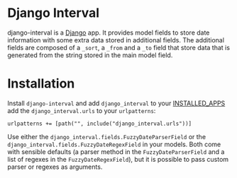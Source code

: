 # Django Interval

django-interval is a [Django](https://www.djangoproject.com/) app. It provides
model fields to store date information with some extra data stored in
additional fields. The additional fields are composed of a `_sort`, a `_from`
and a `_to` field that store data that is generated from the string stored in
the main model field.

# Installation

Install `django-interval` and add `django_interval` to your
[INSTALLED_APPS](https://docs.djangoproject.com/en/stable/ref/settings/#std-setting-INSTALLED_APPS)
add the `django_interval.urls` to your `urlpatterns`:
```
urlpatterns += [path("", include("django_interval.urls"))]
```

Use either the `django_interval.fields.FuzzyDateParserField` or the
`django_interval.fields.FuzzyDateRegexField` in your models. Both
come with sensible defaults (a parser method in the `FuzzyDateParserField`
and a list of regexes in the `FuzzyDateRegexField`), but it is possible
to pass custom parser or regexes as arguments.
